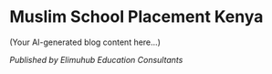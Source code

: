 # Muslim School Placement Kenya

(Your AI-generated blog content here...)

*Published by Elimuhub Education Consultants*
